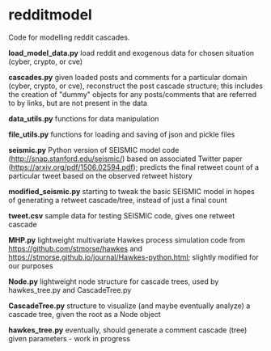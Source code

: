 # redditmodel

Code for modelling reddit cascades.

**load_model_data.py** load reddit and exogenous data for chosen situation (cyber, crypto, or cve)

**cascades.py** given loaded posts and comments for a particular domain (cyber, crypto, or cve), reconstruct the post cascade structure; this includes the creation of "dummy" objects for any posts/comments that are referred to by links, but are not present in the data

**data_utils.py** functions for data manipulation

**file_utils.py** functions for loading and saving of json and pickle files

**seismic.py** Python version of SEISMIC model code (http://snap.stanford.edu/seismic/) based on associated Twitter paper (https://arxiv.org/pdf/1506.02594.pdf); predicts the final retweet count of a particular tweet based on the observed retweet history

**modified_seismic.py** starting to tweak the basic SEISMIC model in hopes of generating a retweet cascade/tree, instead of just a final count

**tweet.csv** sample data for testing SEISMIC code, gives one retweet cascade

**MHP.py** lightweight multivariate Hawkes process simulation code from https://github.com/stmorse/hawkes and https://stmorse.github.io/journal/Hawkes-python.html; slightly modified for our purposes

**Node.py** lightweight node structure for cascade trees, used by hawkes_tree.py and CascadeTree.py

**CascadeTree.py** structure to visualize (and maybe eventually analyze) a cascade tree, given the root as a Node object

**hawkes_tree.py** eventually, should generate a comment cascade (tree) given parameters - work in progress
